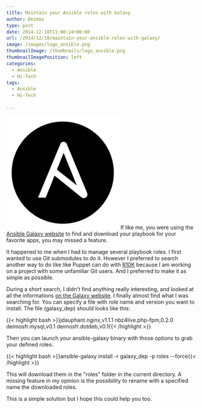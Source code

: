 ```yaml
---
title: Maintain your Ansible roles with Galaxy
author: Deimos
type: post
date: 2014-12-18T11:00:24+00:00
url: /2014/12/18/maintain-your-ansible-roles-with-galaxy/
image: /images/logo_ansible.png
thumbnailImage: /thumbnails/logo_ansible.png
thumbnailImagePosition: left
categories:
  - Ansible
  - Hi-Tech
tags:
  - Ansible
  - Hi-Tech

---
```

![ansible_logo](/images/logo_ansible.png)
If like me, you were using the [Ansible Galaxy website](https://galaxy.ansible.com/) to find and download your playbook for your favorite apps, you may missed a feature. 

It happened to me when I had to manage several playbook roles. I first wanted to use Git submodules to do it. However I preferred to search another way to do like like Puppet can do with [R10K](https://github.com/adrienthebo/r10k) because I am working on a project with some unfamiliar Git users. And I preferred to make it as simple as possible. 

During a short search, I didn't find anything really interesting, and looked at all the informations [on the Galaxy website](https://galaxy.ansible.com/intro). I finally almost find what I was searching for. You can specify a file with role name and version you want to install. The file (galaxy_dep) should looks like this:

{{< highlight bash >}}jdauphant.nginx,v1.1.1
nbz4live.php-fpm,0.2.0
deimosfr.mysql,v0.1
deimosfr.dotdeb,v0.1{{< /highlight >}}

Then you can launch your ansible-galaxy binary with those options to grab your defined roles:

{{< highlight bash >}}ansible-galaxy install -r galaxy_dep -p roles --force{{< /highlight >}}

This will download them in the "roles" folder in the current directory. A missing feature in my opinion is the possibility to rename with a specified name the downloaded roles. 

This is a simple solution but I hope this could help you too.
